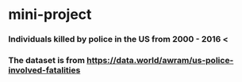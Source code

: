 # mini-project
### Individuals killed by police in the US from 2000 - 2016 &lt;
### The dataset is from https://data.world/awram/us-police-involved-fatalities
